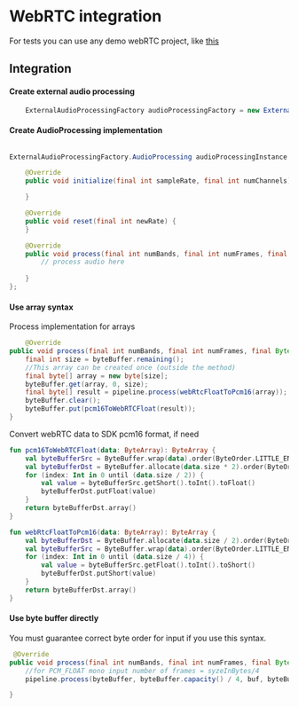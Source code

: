 # WebRTC integration

For tests you can use any demo webRTC project, like [this](https://github.com/maitrungduc1410/WebRTC-Demo)

## Integration

#### Create external audio processing

```java
    ExternalAudioProcessingFactory audioProcessingFactory = new ExternalAudioProcessingFactory();
```

#### Create AudioProcessing implementation

```java

ExternalAudioProcessingFactory.AudioProcessing audioProcessingInstance = new ExternalAudioProcessingFactory.AudioProcessing() {

    @Override
    public void initialize(final int sampleRate, final int numChannels) {

    }

    @Override
    public void reset(final int newRate) {
    }

    @Override
    public void process(final int numBands, final int numFrames, final ByteBuffer byteBuffer) {
        // process audio here
        
    }
};
```
#### Use array syntax

Process implementation for arrays
```java
    @Override
public void process(final int numBands, final int numFrames, final ByteBuffer byteBuffer) {
    final int size = byteBuffer.remaining();
    //This array can be created once (outside the method)
    final byte[] array = new byte[size];
    byteBuffer.get(array, 0, size);
    final byte[] result = pipeline.process(webRtcFloatToPcm16(array));
    byteBuffer.clear();
    byteBuffer.put(pcm16ToWebRTCFloat(result));
}
```
 Convert webRTC data to SDK pcm16 format, if need
```kotlin
fun pcm16ToWebRTCFloat(data: ByteArray): ByteArray { 
    val byteBufferSrc = ByteBuffer.wrap(data).order(ByteOrder.LITTLE_ENDIAN)
    val byteBufferDst = ByteBuffer.allocate(data.size * 2).order(ByteOrder.LITTLE_ENDIAN)
    for (index: Int in 0 until (data.size / 2)) {
        val value = byteBufferSrc.getShort().toInt().toFloat()
        byteBufferDst.putFloat(value)
    }
    return byteBufferDst.array()
}

fun webRtcFloatToPcm16(data: ByteArray): ByteArray {
    val byteBufferDst = ByteBuffer.allocate(data.size / 2).order(ByteOrder.LITTLE_ENDIAN)
    val byteBufferSrc = ByteBuffer.wrap(data).order(ByteOrder.LITTLE_ENDIAN)
    for (index: Int in 0 until (data.size / 4)) {
        val value = byteBufferSrc.getFloat().toInt().toShort()
        byteBufferDst.putShort(value)
    }
    return byteBufferDst.array()
}
```

#### Use byte buffer directly 

You must guarantee correct byte order for input if you use this syntax.

```java
 @Override
public void process(final int numBands, final int numFrames, final ByteBuffer byteBuffer) {
	//for PCM_FLOAT mono input number of frames = syzeInBytes/4
	pipeline.process(byteBuffer, byteBuffer.capacity() / 4, buf, byteBuffer.capacity() / 4);

}

```